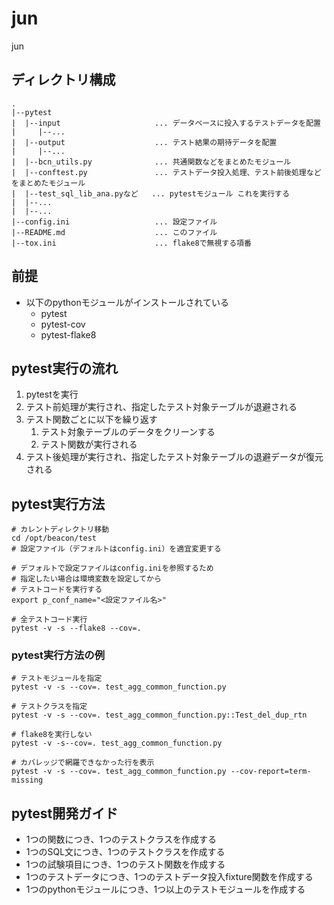 # jun
jun
## ディレクトリ構成
```
.
|--pytest
|  |--input                     ... データベースに投入するテストデータを配置
|     |--...
|  |--output                    ... テスト結果の期待データを配置
|     |--...
|  |--bcn_utils.py              ... 共通関数などをまとめたモジュール
|  |--conftest.py               ... テストデータ投入処理、テスト前後処理などをまとめたモジュール
|  |--test_sql_lib_ana.pyなど   ... pytestモジュール これを実行する
|  |--...
|  |--...
|--config.ini                   ... 設定ファイル
|--README.md                    ... このファイル
|--tox.ini                      ... flake8で無視する項番
```

## 前提
- 以下のpythonモジュールがインストールされている
  - pytest
  - pytest-cov
  - pytest-flake8


## pytest実行の流れ
1. pytestを実行
2. テスト前処理が実行され、指定したテスト対象テーブルが退避される
3. テスト関数ごとに以下を繰り返す
    1. テスト対象テーブルのデータをクリーンする
    2. テスト関数が実行される
4. テスト後処理が実行され、指定したテスト対象テーブルの退避データが復元される


## pytest実行方法
```script
# カレントディレクトリ移動
cd /opt/beacon/test
# 設定ファイル（デフォルトはconfig.ini）を適宜変更する

# デフォルトで設定ファイルはconfig.iniを参照するため
# 指定したい場合は環境変数を設定してから
# テストコードを実行する
export p_conf_name="<設定ファイル名>"

# 全テストコード実行
pytest -v -s --flake8 --cov=.
```

### pytest実行方法の例
```script
# テストモジュールを指定
pytest -v -s --cov=. test_agg_common_function.py

# テストクラスを指定
pytest -v -s --cov=. test_agg_common_function.py::Test_del_dup_rtn

# flake8を実行しない
pytest -v -s--cov=. test_agg_common_function.py

# カバレッジで網羅できなかった行を表示
pytest -v -s --cov=. test_agg_common_function.py --cov-report=term-missing
```


## pytest開発ガイド
- 1つの関数につき、1つのテストクラスを作成する
- 1つのSQL文につき、1つのテストクラスを作成する
- 1つの試験項目につき、1つのテスト関数を作成する
- 1つのテストデータにつき、1つのテストデータ投入fixture関数を作成する
- 1つのpythonモジュールにつき、1つ以上のテストモジュールを作成する

